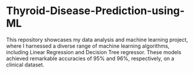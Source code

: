# Thyroid-Disease-Prediction-using-ML
This repository showcases my data analysis and machine learning project, where I harnessed a diverse range of machine learning algorithms, including Linear Regression and Decision Tree regressor. These models achieved remarkable accuracies of 95% and 96%, respectively, on a clinical dataset.
